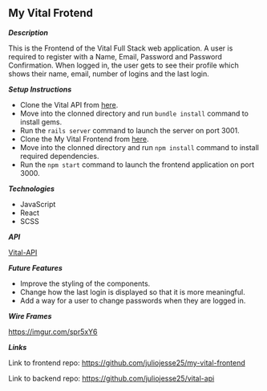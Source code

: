 ## My Vital Frotend

**_Description_**

This is the Frontend of the Vital Full Stack web application. A user is required to register with a Name, Email, Password and Password Confirmation. When logged in, the user gets to see their profile which shows their name, email, number of logins and the last login.

**_Setup Instructions_**

- Clone the Vital API from [here](https://github.com/juliojesse25/vital-api).
- Move into the clonned directory and run `bundle install` command to install gems.
- Run the `rails server` command to launch the server on port 3001.
- Clone the My Vital Frontend from [here](https://github.com/juliojesse25/my-vital-frontend).
- Move into the clonned directory and run `npm install` command to install required dependencies.
- Run the `npm start` command to launch the frontend application on port 3000.

**_Technologies_**

- JavaScript
- React
- SCSS

**_API_**

[Vital-API](https://github.com/juliojesse25/vital-api)

**_Future Features_**

- Improve the styling of the components.
- Change how the last login is displayed so that it is more meaningful.
- Add a way for a user to change passwords when they are logged in.

**_Wire Frames_**

https://imgur.com/spr5xY6

**_Links_**

Link to frontend repo: https://github.com/juliojesse25/my-vital-frontend

Link to backend repo: https://github.com/juliojesse25/vital-api
